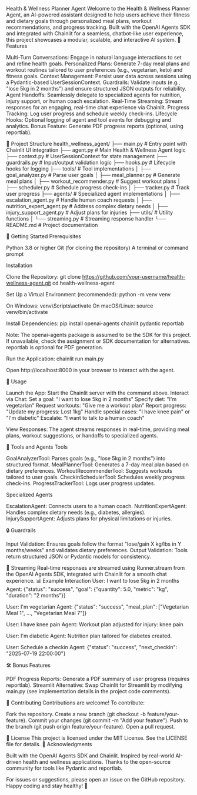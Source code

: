 Health & Wellness Planner Agent
Welcome to the Health & Wellness Planner Agent, an AI-powered assistant designed to help users achieve their fitness and dietary goals through personalized meal plans, workout recommendations, and progress tracking. Built with the OpenAI Agents SDK and integrated with Chainlit for a seamless, chatbot-like user experience, this project showcases a modular, scalable, and interactive AI system.
🌟 Features

Multi-Turn Conversations: Engage in natural language interactions to set and refine health goals.
Personalized Plans: Generate 7-day meal plans and workout routines tailored to user preferences (e.g., vegetarian, keto) and fitness goals.
Context Management: Persist user data across sessions using a Pydantic-based UserSessionContext.
Guardrails: Validate inputs (e.g., "lose 5kg in 2 months") and ensure structured JSON outputs for reliability.
Agent Handoffs: Seamlessly delegate to specialized agents for nutrition, injury support, or human coach escalation.
Real-Time Streaming: Stream responses for an engaging, real-time chat experience via Chainlit.
Progress Tracking: Log user progress and schedule weekly check-ins.
Lifecycle Hooks: Optional logging of agent and tool events for debugging and analytics.
Bonus Feature: Generate PDF progress reports (optional, using reportlab).

📂 Project Structure
health_wellness_agent/
├── main.py                    # Entry point with Chainlit UI integration
├── agent.py                   # Main Health & Wellness Agent logic
├── context.py                 # UserSessionContext for state management
├── guardrails.py              # Input/output validation logic
├── hooks.py                   # Lifecycle hooks for logging
├── tools/                     # Tool implementations
│   ├── goal_analyzer.py       # Parse user goals
│   ├── meal_planner.py        # Generate meal plans
│   ├── workout_recommender.py # Suggest workout plans
│   ├── scheduler.py           # Schedule progress check-ins
│   ├── tracker.py             # Track user progress
├── agents/                    # Specialized agent implementations
│   ├── escalation_agent.py    # Handle human coach requests
│   ├── nutrition_expert_agent.py # Address complex dietary needs
│   ├── injury_support_agent.py # Adjust plans for injuries
├── utils/                     # Utility functions
│   └── streaming.py           # Streaming response handler
└── README.md                  # Project documentation

🚀 Getting Started
Prerequisites

Python 3.8 or higher
Git (for cloning the repository)
A terminal or command prompt

Installation

Clone the Repository:
git clone https://github.com/your-username/health-wellness-agent.git
cd health-wellness-agent


Set Up a Virtual Environment (recommended):
python -m venv venv


On Windows: venv\Scripts\activate
On macOS/Linux: source venv/bin/activate


Install Dependencies:
pip install openai-agents chainlit pydantic reportlab

Note: The openai-agents package is assumed to be the SDK for this project. If unavailable, check the assignment or SDK documentation for alternatives. reportlab is optional for PDF generation.

Run the Application:
chainlit run main.py

Open http://localhost:8000 in your browser to interact with the agent.


🧭 Usage

Launch the App: Start the Chainlit server with the command above.
Interact via Chat:
Set a goal: "I want to lose 5kg in 2 months"
Specify diet: "I'm vegetarian"
Request workouts: "Give me a workout plan"
Report progress: "Update my progress: Lost 1kg"
Handle special cases: "I have knee pain" or "I'm diabetic"
Escalate: "I want to talk to a human coach"


View Responses: The agent streams responses in real-time, providing meal plans, workout suggestions, or handoffs to specialized agents.

🔧 Tools and Agents
Tools

GoalAnalyzerTool: Parses goals (e.g., "lose 5kg in 2 months") into structured format.
MealPlannerTool: Generates a 7-day meal plan based on dietary preferences.
WorkoutRecommenderTool: Suggests workouts tailored to user goals.
CheckinSchedulerTool: Schedules weekly progress check-ins.
ProgressTrackerTool: Logs user progress updates.

Specialized Agents

EscalationAgent: Connects users to a human coach.
NutritionExpertAgent: Handles complex dietary needs (e.g., diabetes, allergies).
InjurySupportAgent: Adjusts plans for physical limitations or injuries.

🔒 Guardrails

Input Validation: Ensures goals follow the format "lose/gain X kg/lbs in Y months/weeks" and validates dietary preferences.
Output Validation: Tools return structured JSON or Pydantic models for consistency.

🔄 Streaming
Real-time responses are streamed using Runner.stream from the OpenAI Agents SDK, integrated with Chainlit for a smooth chat experience.
📊 Example Interaction
User: I want to lose 5kg in 2 months
Agent: {"status": "success", "goal": {"quantity": 5.0, "metric": "kg", "duration": "2 months"}}

User: I'm vegetarian
Agent: {"status": "success", "meal_plan": ["Vegetarian Meal 1", ..., "Vegetarian Meal 7"]}

User: I have knee pain
Agent: Workout plan adjusted for injury: knee pain

User: I'm diabetic
Agent: Nutrition plan tailored for diabetes created.

User: Schedule a checkin
Agent: {"status": "success", "next_checkin": "2025-07-19 22:00:00"}

🛠️ Bonus Features

PDF Progress Reports: Generate a PDF summary of user progress (requires reportlab).
Streamlit Alternative: Swap Chainlit for Streamlit by modifying main.py (see implementation details in the project code comments).

🤝 Contributing
Contributions are welcome! To contribute:

Fork the repository.
Create a new branch (git checkout -b feature/your-feature).
Commit your changes (git commit -m "Add your feature").
Push to the branch (git push origin feature/your-feature).
Open a pull request.

📝 License
This project is licensed under the MIT License. See the LICENSE file for details.
🙌 Acknowledgments

Built with the OpenAI Agents SDK and Chainlit.
Inspired by real-world AI-driven health and wellness applications.
Thanks to the open-source community for tools like Pydantic and reportlab.


For issues or suggestions, please open an issue on the GitHub repository. Happy coding and stay healthy! 💪
